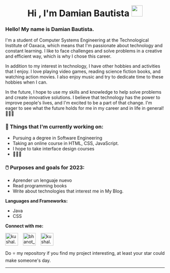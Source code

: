 <h1 align="center"><b>Hi , I'm Damian Bautista </b><img src="https://media.giphy.com/media/hvRJCLFzcasrR4ia7z/giphy.gif" width="35"></h1>

### Hello! My name is Damian Bautista. 

I'm a student of Computer Systems Engineering at the Technological Institute of Oaxaca, which means that I'm passionate about technology and constant learning. I like to face challenges and solve problems in a creative and efficient way, which is why I chose this career. 

In addition to my interest in technology, I have other hobbies and activities that I enjoy. I love playing video games, reading science fiction books, and watching action movies. I also enjoy music and try to dedicate time to these hobbies when I can.

In the future, I hope to use my skills and knowledge to help solve problems and create innovative solutions. I believe that technology has the power to improve people's lives, and I'm excited to be a part of that change. I'm eager to see what the future holds for me in my career and in life in general!👨🏻‍💻



### 💼  Things that I'm currently working on: 
* Pursuing a degree in Software Engineering
* Taking an online course in HTML, CSS, JavaScript.
* I hope to take interface design courses
* 👨🏻‍💻

### 🖱️ Purposes and goals for 2023:
* Aprender un lenguaje nuevo
* Read programming books
* Write about technologies that interest me in My Blog.

 
 **Languages and Frameworks:**
* Java 
* CSS

**Connect with me:**
<p align="left">
<a href="https://www.instagram.com/damianbautistaofficial" target="blank"><img align="center" src="https://cdn.jsdelivr.net/npm/simple-icons@3.0.1/icons/instagram.svg" alt="kushal.bhanot" height="40" width="40" /></a> &nbsp;&nbsp;
<a href="https://twitter.com/DamiianBautista" target="blank"><img align="center" src="https://cdn.jsdelivr.net/npm/simple-icons@3.0.1/icons/twitter.svg" alt="bhanot_kushal" height="40" width="40" /></a> &nbsp;&nbsp;
<a href="https://www.facebook.com/damianbautistaofficial" target="blank"><img align="center" src="https://cdn.jsdelivr.net/npm/simple-icons@3.0.1/icons/facebook.svg" alt="kushal.bhanot.98" height="40" width="40" /></a> &nbsp;&nbsp;
</p>


Do ⭐ my repository if you find my project interesting, at least your star could make someone's day.  


---

<!---
DamianBautista/DamianBautista is a ✨ special ✨ repository because its `README.md` (this file) appears on your GitHub profile.
You can click the Preview link to take a look at your changes.
--->
